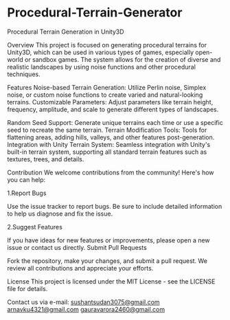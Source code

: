 # Procedural-Terrain-Generator
Procedural Terrain Generation in Unity3D

Overview
This project is focused on generating procedural terrains for Unity3D, which can be used in various types of games, especially open-world or sandbox games. The system allows for the creation of diverse and realistic landscapes by using noise functions and other procedural techniques.


Features
Noise-based Terrain Generation: Utilize Perlin noise, Simplex noise, or custom noise functions to create varied and natural-looking terrains.
Customizable Parameters: Adjust parameters like terrain height, frequency, amplitude, and scale to generate different types of landscapes.

Random Seed Support: Generate unique terrains each time or use a specific seed to recreate the same terrain.
Terrain Modification Tools: Tools for flattening areas, adding hills, valleys, and other features post-generation.
Integration with Unity Terrain System: Seamless integration with Unity's built-in terrain system, supporting all standard terrain features such as textures, trees, and details.


Contribution
We welcome contributions from the community! Here's how you can help:

1.Report Bugs

Use the issue tracker to report bugs. Be sure to include detailed information to help us diagnose and fix the issue.

2.Suggest Features

If you have ideas for new features or improvements, please open a new issue or contact us directly.
Submit Pull Requests

Fork the repository, make your changes, and submit a pull request. We review all contributions and appreciate your efforts.


License
This project is licensed under the MIT License - see the LICENSE file for details.


Contact us via e-mail:
sushantsudan3075@gmail.com 
arnavku4321@gmail.com
gauravarora2460@gmail.com
